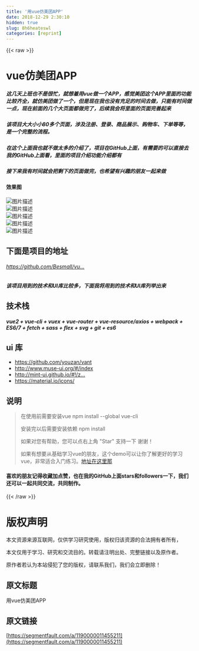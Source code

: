 ```yaml
---
title: '用vue仿美团APP' 
date: 2018-12-29 2:30:10
hidden: true
slug: 8h6heateswl
categories: [reprint]
---
```


{{< raw >}}

                    
<h1>vue仿美团APP</h1>
<h5>这几天上班也不是很忙，就想着用vue做一个APP，感觉美团这个APP里面的功能比较齐全，就仿美团做了一个，但是现在我也没有充足的时间去做，只能有时间做一点，现在前面的几个大页面都做完了，后续我会将里面的页面完善起来</h5>
<h5>该项目大大小小80多个页面，涉及注册、登录、商品展示、购物车、下单等等，是一个完整的流程。</h5>
<h5>在这个上面我也就不做太多的介绍了，项目在GitHub上面，有需要的可以直接去我的GitHub上面看，里面的项目介绍功能介绍都有</h5>
<h5>接下来我有时间就会把剩下的页面做完，也希望有兴趣的朋友一起来做</h5>
<h4>效果图</h4>
<p><span class="img-wrap"><img data-src="/img/bVWkZh?w=320&amp;h=568" src="https://static.alili.tech/img/bVWkZh?w=320&amp;h=568" alt="图片描述" title="图片描述"></span><br><span class="img-wrap"><img data-src="/img/bVWkZl?w=325&amp;h=570" src="https://static.alili.tech/img/bVWkZl?w=325&amp;h=570" alt="图片描述" title="图片描述"></span><br><span class="img-wrap"><img data-src="/img/bVWkZm?w=320&amp;h=569" src="https://static.alili.tech/img/bVWkZm?w=320&amp;h=569" alt="图片描述" title="图片描述"></span><br><span class="img-wrap"><img data-src="/img/bVWkZr?w=325&amp;h=570" src="https://static.alili.tech/img/bVWkZr?w=325&amp;h=570" alt="图片描述" title="图片描述"></span><br><span class="img-wrap"><img data-src="/img/bVWkZv?w=320&amp;h=566" src="https://static.alili.tech/img/bVWkZv?w=320&amp;h=566" alt="图片描述" title="图片描述"></span></p>
<h2>下面是项目的地址</h2>
<h6><a href="https://github.com/Besmall/vue-meituan" rel="nofollow noreferrer">https://github.com/Besmall/vu...</a></h6>
<h5>该项目用到的技术和UI库比较多，下面我将用到的技术和UI库列举出来</h5>
<h2>技术栈</h2>
<h5>vue2 + vue-cli + vuex + vue-router + vue-resource/axios + webpack + ES6/7 + fetch + sass + flex + svg + git + es6</h5>
<h2>ui 库</h2>
<ul>
<li><a href="https://github.com/youzan/vant" rel="nofollow noreferrer">https://github.com/youzan/vant</a></li>
<li><a href="http://www.muse-ui.org/#/index" rel="nofollow noreferrer">http://www.muse-ui.org/#/index</a></li>
<li><a href="http://mint-ui.github.io/#!/zh-cn" rel="nofollow noreferrer">http://mint-ui.github.io/#!/z...</a></li>
<li><a href="https://material.io/icons/" rel="nofollow noreferrer">https://material.io/icons/</a></li>
</ul>
<h2>说明</h2>
<blockquote>
<p>在使用前需要安装vue     npm install --global vue-cli</p>
<p>安装完以后需要安装依赖   npm install</p>
<p>如果对您有帮助，您可以点右上角 "Star" 支持一下 谢谢！</p>
<p>如果有想要从基础学习vue的朋友，这个demo可以让你了解更好的学习vue，非常适合入门练习。<a href="https://segmentfault.com/u/wujian_59939d6a3fccf/articles">地址在这里那</a></p>
</blockquote>
<h4>喜欢的朋友记得收藏加点赞，也在我的GitHub上面stars和followers一下，我们还可以一起共同交流，共同制作。</h4>

                
{{< /raw >}}

# 版权声明
本文资源来源互联网，仅供学习研究使用，版权归该资源的合法拥有者所有，

本文仅用于学习、研究和交流目的。转载请注明出处、完整链接以及原作者。

原作者若认为本站侵犯了您的版权，请联系我们，我们会立即删除！

## 原文标题
用vue仿美团APP

## 原文链接
[https://segmentfault.com/a/1190000011455211](https://segmentfault.com/a/1190000011455211)


